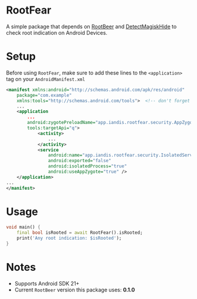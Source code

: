 # RootFear

A simple package that depends on [RootBeer](https://github.com/scottyab/rootbeer) and [DetectMagiskHide](https://github.com/darvincisec/DetectMagiskHide) to check root indication on Android Devices.

# Setup
Before using `RootFear`, make sure to add these lines to the `<application>` tag on your `AndroidManifest.xml`
```xml
<manifest xmlns:android="http://schemas.android.com/apk/res/android"
    package="com.example"
    xmlns:tools="http://schemas.android.com/tools">  <!-- don't forget to add this -->
    ...
    <application
        ...
        android:zygotePreloadName="app.iandis.rootfear.security.AppZygotePreload"
        tools:targetApi="q">
            <activity>
                ...
            </activity>
            <service
                android:name="app.iandis.rootfear.security.IsolatedService"
                android:exported="false"
                android:isolatedProcess="true"
                android:useAppZygote="true" />
    </application>
...
</manifest>
```

# Usage
```dart
void main() {
    final bool isRooted = await RootFear().isRooted;
    print('Any root indication: $isRooted');
}
```

# Notes
- Supports Android SDK 21+
- Current `RootBeer` version this package uses: **0.1.0**